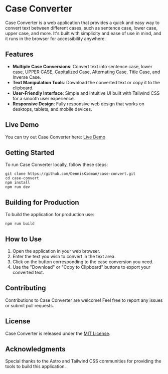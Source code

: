 # Case Converter

Case Converter is a web application that provides a quick and easy way to convert text between different cases, such as sentence case, lower case, upper case, and more. It's built with simplicity and ease of use in mind, and it runs in the browser for accessibility anywhere.

## Features

- **Multiple Case Conversions**: Convert text into sentence case, lower case, UPPER CASE, Capitalized Case, Alternating Case, Title Case, and Inverse Case.
- **Text Manipulation Tools**: Download the converted text or copy it to the clipboard.
- **User-Friendly Interface**: Simple and intuitive UI built with Tailwind CSS for a smooth user experience.
- **Responsive Design**: Fully responsive web design that works on desktops, tablets, and mobile devices.

## Live Demo

You can try out Case Converter here: [Live Demo](#)

## Getting Started

To run Case Converter locally, follow these steps:

```
git clone https://github.com/DennisKidman/case-convert.git
cd case-convert
npm install
npm run dev
```


## Building for Production

To build the application for production use:

```
npm run build
```

## How to Use

1. Open the application in your web browser.
2. Enter the text you wish to convert in the text area.
3. Click on the button corresponding to the case conversion you need.
4. Use the "Download" or "Copy to Clipboard" buttons to export your converted text.

## Contributing

Contributions to Case Converter are welcome! Feel free to report any issues or submit pull requests.

## License

Case Converter is released under the [MIT License](https://github.com/DennisKidman/case-convert/blob/main/LICENSE).

## Acknowledgments

Special thanks to the Astro and Tailwind CSS communities for providing the tools to build this application.
